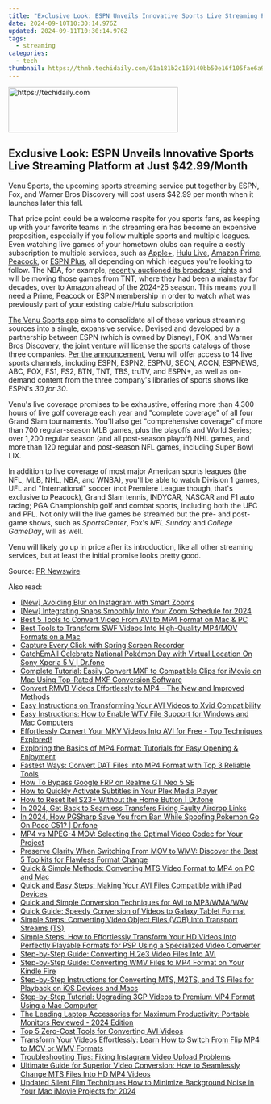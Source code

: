 ```yaml
---
title: "Exclusive Look: ESPN Unveils Innovative Sports Live Streaming Platform at Just $42.99/Month"
date: 2024-09-10T10:30:14.976Z
updated: 2024-09-11T10:30:14.976Z
tags:
  - streaming
categories:
  - tech
thumbnail: https://thmb.techidaily.com/01a181b2c169140bb50e16f105fae6a9a347e62628b7a3a5060d5bc396913a4e.jpg
---
```






<!-- affiliate ads begin -->
<a href="https://aligracehair.sjv.io/c/5597632/2135372/19272" target="_top" id="2135372">
  <img src="//a.impactradius-go.com/display-ad/19272-2135372" border="0" alt="https://techidaily.com" width="336" height="90"/>
</a>
<img height="0" width="0" src="https://aligracehair.sjv.io/i/5597632/2135372/19272" style="position:absolute;visibility:hidden;" border="0" />
<!-- affiliate ads end -->




## Exclusive Look: ESPN Unveils Innovative Sports Live Streaming Platform at Just $42.99/Month

Venu Sports, the upcoming sports streaming service put together by ESPN, Fox, and Warner Bros Discovery will cost users $42.99 per month when it launches later this fall.

 That price point could be a welcome respite for you sports fans, as keeping up with your favorite teams in the streaming era has become an expensive proposition, especially if you follow multiple sports and multiple leagues. Even watching live games of your hometown clubs can require a costly subscription to multiple services, such as [Apple+](https://facebook-record-videos.techidaily.com/updated-unlock-the-magic-of-capturing-youtube-content-the-no-cost-way/), [Hulu Live](https://buynow-marvelous.techidaily.com/top-tips-for-selecting-the-right-unlocked-smartphone-what-you-need-to-know-before-buying/), [Amazon Prime](https://remote-screen-capture.techidaily.com/2024-approved-perfect-your-xbox-footage-4-recording-strategies-revealed/), [Peacock](https://youtube-stream.techidaily.com/new-precision-in-performance-utilizing-social-blade-for-youtube-data/), or [ESPN Plus](https://twitter-clips.techidaily.com/updated-2024-approved-top-strategies-for-crafting-viral-reactions-a-guide/), all depending on which leagues you're looking to follow. The NBA, for example, [recently auctioned its broadcast rights](https://www.nbcnews.com/business/consumer/nba-streaming-broadcast-deal-nbc-peacock-amazon-prime-how-to-watch-rcna151502) and will be moving those games from TNT, where they had been a mainstay for decades, over to Amazon ahead of the 2024-25 season. This means you'll need a Prime, Peacock or ESPN membership in order to watch what was previously part of your existing cable/Hulu subscription.

[The Venu Sports app](https://vp-tips.techidaily.com/new-2024-approved-master-plan-youtube-content-into-mp4/) aims to consolidate all of these various streaming sources into a single, expansive service. Devised and developed by a partnership between ESPN (which is owned by Disney), FOX, and Warner Bros Discovery, the joint venture will license the sports catalogs of those three companies. [Per the announcement](https://www.prnewswire.com/news-releases/pricing-confirmed-at-42-99month-for-upcoming-venu-sports-streaming-service-302212256.html), Venu will offer access to 14 live sports channels, including ESPN, ESPN2, ESPNU, SECN, ACCN, ESPNEWS, ABC, FOX, FS1, FS2, BTN, TNT, TBS, truTV, and ESPN+, as well as on-demand content from the three company's libraries of sports shows like ESPN's _30 for 30_.

 Venu's live coverage promises to be exhaustive, offering more than 4,300 hours of live golf coverage each year and "complete coverage" of all four Grand Slam tournaments. You'll also get "comprehensive coverage" of more than 700 regular-season MLB games, plus the playoffs and World Series; over 1,200 regular season (and all post-season playoff) NHL games, and more than 120 regular and post-season NFL games, including Super Bowl LIX.

 In addition to live coverage of most major American sports leagues (the NFL, MLB, NHL, NBA, and WNBA), you'll be able to watch Division 1 games, UFL and "International" soccer (not Premiere League though, that's exclusive to Peacock), Grand Slam tennis, INDYCAR, NASCAR and F1 auto racing; PGA Championship golf and combat sports, including both the UFC and PFL. Not only will the live games be streamed but the pre- and post-game shows, such as _SportsCenter_, Fox's _NFL Sunday_ and _College GameDay_, will as well.

 Venu will likely go up in price after its introduction, like all other streaming services, but at least the initial promise looks pretty good.

 Source: [PR Newswire](https://www.prnewswire.com/news-releases/pricing-confirmed-at-42-99month-for-upcoming-venu-sports-streaming-service-302212256.html)

<ins class="adsbygoogle"
     style="display:block"
     data-ad-format="autorelaxed"
     data-ad-client="ca-pub-7571918770474297"
     data-ad-slot="1223367746"></ins>



<ins class="adsbygoogle"
     style="display:block"
     data-ad-client="ca-pub-7571918770474297"
     data-ad-slot="8358498916"
     data-ad-format="auto"
     data-full-width-responsive="true"></ins>

<span class="atpl-alsoreadstyle">Also read:</span>
<div><ul>
<li><a href="https://instagram-clips.techidaily.com/new-avoiding-blur-on-instagram-with-smart-zooms/"><u>[New] Avoiding Blur on Instagram with Smart Zooms</u></a></li>
<li><a href="https://remote-screen-capture.techidaily.com/new-integrating-snaps-smoothly-into-your-zoom-schedule-for-2024/"><u>[New] Integrating Snaps Smoothly Into Your Zoom Schedule for 2024</u></a></li>
<li><a href="https://media-tips.techidaily.com/best-5-tools-to-convert-video-from-avi-to-mp4-format-on-mac-and-pc/"><u>Best 5 Tools to Convert Video From AVI to MP4 Format on Mac & PC</u></a></li>
<li><a href="https://media-tips.techidaily.com/best-tools-to-transform-swf-videos-into-high-quality-mp4mov-formats-on-a-mac/"><u>Best Tools to Transform SWF Videos Into High-Quality MP4/MOV Formats on a Mac</u></a></li>
<li><a href="https://visual-screen-recording.techidaily.com/capture-every-click-with-spring-screen-recorder/"><u>Capture Every Click with Spring Screen Recorder</u></a></li>
<li><a href="https://android-pokemon-go.techidaily.com/catchemall-celebrate-national-pokemon-day-with-virtual-location-on-sony-xperia-5-v-drfone-by-drfone-virtual-android/"><u>CatchEmAll Celebrate National Pokémon Day with Virtual Location On Sony Xperia 5 V | Dr.fone</u></a></li>
<li><a href="https://media-tips.techidaily.com/complete-tutorial-easily-convert-mxf-to-compatible-clips-for-imovie-on-mac-using-top-rated-mxf-conversion-software/"><u>Complete Tutorial: Easily Convert MXF to Compatible Clips for iMovie on Mac Using Top-Rated MXF Conversion Software</u></a></li>
<li><a href="https://media-tips.techidaily.com/convert-rmvb-videos-effortlessly-to-mp4-the-new-and-improved-methods/"><u>Convert RMVB Videos Effortlessly to MP4 - The New and Improved Methods</u></a></li>
<li><a href="https://media-tips.techidaily.com/easy-instructions-on-transforming-your-avi-videos-to-xvid-compatibility/"><u>Easy Instructions on Transforming Your AVI Videos to Xvid Compatibility</u></a></li>
<li><a href="https://media-tips.techidaily.com/easy-instructions-how-to-enable-wtv-file-support-for-windows-and-mac-computers/"><u>Easy Instructions: How to Enable WTV File Support for Windows and Mac Computers</u></a></li>
<li><a href="https://media-tips.techidaily.com/effortlessly-convert-your-mkv-videos-into-avi-for-free-top-techniques-explored/"><u>Effortlessly Convert Your MKV Videos Into AVI for Free - Top Techniques Explored!</u></a></li>
<li><a href="https://media-tips.techidaily.com/exploring-the-basics-of-mp4-format-tutorials-for-easy-opening-and-enjoyment/"><u>Exploring the Basics of MP4 Format: Tutorials for Easy Opening & Enjoyment</u></a></li>
<li><a href="https://media-tips.techidaily.com/fastest-ways-convert-dat-files-into-mp4-format-with-top-3-reliable-tools/"><u>Fastest Ways: Convert DAT Files Into MP4 Format with Top 3 Reliable Tools</u></a></li>
<li><a href="https://phone-solutions.techidaily.com/how-to-bypass-google-frp-on-realme-gt-neo-5-se-by-drfone-android-unlock-remove-google-frp/"><u>How To Bypass Google FRP on Realme GT Neo 5 SE</u></a></li>
<li><a href="https://media-tips.techidaily.com/how-to-quickly-activate-subtitles-in-your-plex-media-player/"><u>How to Quickly Activate Subtitles in Your Plex Media Player</u></a></li>
<li><a href="https://techidaily.com/how-to-reset-itel-s23plus-without-the-home-button-drfone-by-drfone-reset-android-reset-android/"><u>How to Reset Itel S23+ Without the Home Button | Dr.fone</u></a></li>
<li><a href="https://some-knowledge.techidaily.com/in-2024-get-back-to-seamless-transfers-fixing-faulty-airdrop-links/"><u>In 2024, Get Back to Seamless Transfers  Fixing Faulty Airdrop Links</u></a></li>
<li><a href="https://pokemon-go-android.techidaily.com/in-2024-how-pgsharp-save-you-from-ban-while-spoofing-pokemon-go-on-poco-c51-drfone-by-drfone-virtual-android/"><u>In 2024, How PGSharp Save You from Ban While Spoofing Pokemon Go On Poco C51? | Dr.fone</u></a></li>
<li><a href="https://media-tips.techidaily.com/mp4-vs-mpeg-4-mov-selecting-the-optimal-video-codec-for-your-project/"><u>MP4 vs MPEG-4 MOV: Selecting the Optimal Video Codec for Your Project</u></a></li>
<li><a href="https://media-tips.techidaily.com/preserve-clarity-when-switching-from-mov-to-wmv-discover-the-best-5-toolkits-for-flawless-format-change/"><u>Preserve Clarity When Switching From MOV to WMV: Discover the Best 5 Toolkits for Flawless Format Change</u></a></li>
<li><a href="https://media-tips.techidaily.com/quick-and-simple-methods-converting-mts-video-format-to-mp4-on-pc-and-mac/"><u>Quick & Simple Methods: Converting MTS Video Format to MP4 on PC and Mac</u></a></li>
<li><a href="https://media-tips.techidaily.com/quick-and-easy-steps-making-your-avi-files-compatible-with-ipad-devices/"><u>Quick and Easy Steps: Making Your AVI Files Compatible with iPad Devices</u></a></li>
<li><a href="https://media-tips.techidaily.com/quick-and-simple-conversion-techniques-for-avi-to-mp3wmawav/"><u>Quick and Simple Conversion Techniques for AVI to MP3/WMA/WAV</u></a></li>
<li><a href="https://media-tips.techidaily.com/quick-guide-speedy-conversion-of-videos-to-galaxy-tablet-format/"><u>Quick Guide: Speedy Conversion of Videos to Galaxy Tablet Format</u></a></li>
<li><a href="https://media-tips.techidaily.com/simple-steps-converting-video-object-files-vob-into-transport-streams-ts/"><u>Simple Steps: Converting Video Object Files (VOB) Into Transport Streams (TS)</u></a></li>
<li><a href="https://media-tips.techidaily.com/simple-steps-how-to-effortlessly-transform-your-hd-videos-into-perfectly-playable-formats-for-psp-using-a-specialized-video-converter/"><u>Simple Steps: How to Effortlessly Transform Your HD Videos Into Perfectly Playable Formats for PSP Using a Specialized Video Converter</u></a></li>
<li><a href="https://media-tips.techidaily.com/step-by-step-guide-converting-h2e3-video-files-into-avi/"><u>Step-by-Step Guide: Converting H.2e3 Video Files Into AVI</u></a></li>
<li><a href="https://media-tips.techidaily.com/step-by-step-guide-converting-wmv-files-to-mp4-format-on-your-kindle-fire/"><u>Step-by-Step Guide: Converting WMV Files to MP4 Format on Your Kindle Fire</u></a></li>
<li><a href="https://media-tips.techidaily.com/step-by-step-instructions-for-converting-mts-m2ts-and-ts-files-for-playback-on-ios-devices-and-macs/"><u>Step-by-Step Instructions for Converting MTS, M2TS, and TS Files for Playback on iOS Devices and Macs</u></a></li>
<li><a href="https://media-tips.techidaily.com/step-by-step-tutorial-upgrading-3gp-videos-to-premium-mp4-format-using-a-mac-computer/"><u>Step-by-Step Tutorial: Upgrading 3GP Videos to Premium MP4 Format Using a Mac Computer</u></a></li>
<li><a href="https://hardware-help.techidaily.com/the-leading-laptop-accessories-for-maximum-productivity-portable-monitors-reviewed-2024-edition/"><u>The Leading Laptop Accessories for Maximum Productivity: Portable Monitors Reviewed - 2024 Edition</u></a></li>
<li><a href="https://media-tips.techidaily.com/top-5-zero-cost-tools-for-converting-avi-videos/"><u>Top 5 Zero-Cost Tools for Converting AVI Videos</u></a></li>
<li><a href="https://media-tips.techidaily.com/transform-your-videos-effortlessly-learn-how-to-switch-from-flip-mp4-to-mov-or-wmv-formats/"><u>Transform Your Videos Effortlessly: Learn How to Switch From Flip MP4 to MOV or WMV Formats</u></a></li>
<li><a href="https://media-tips.techidaily.com/troubleshooting-tips-fixing-instagram-video-upload-problems/"><u>Troubleshooting Tips: Fixing Instagram Video Upload Problems</u></a></li>
<li><a href="https://media-tips.techidaily.com/ultimate-guide-for-superior-video-conversion-how-to-seamlessly-change-mts-files-into-hd-mp4-videos/"><u>Ultimate Guide for Superior Video Conversion: How to Seamlessly Change MTS Files Into HD MP4 Videos</u></a></li>
<li><a href="https://sound-optimizing.techidaily.com/updated-silent-film-techniques-how-to-minimize-background-noise-in-your-mac-imovie-projects-for-2024/"><u>Updated Silent Film Techniques How to Minimize Background Noise in Your Mac iMovie Projects for 2024</u></a></li>
</ul></div>
